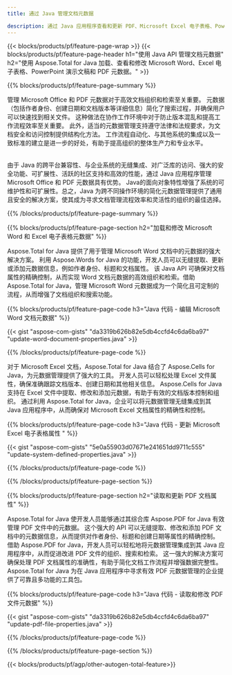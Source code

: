 ```yaml
---
title: 通过 Java 管理文档元数据 

description: 通过 Java 应用程序查看和更新 PDF、Microsoft Excel 电子表格、PowerPoint 演示文稿和 Word 文档元数据。
---
```


{{< blocks/products/pf/feature-page-wrap >}}
{{< blocks/products/pf/feature-page-header h1="使用 Java API 管理文档元数据" h2="使用 Aspose.Total for Java 加载、查看和修改 Microsoft Word、Excel 电子表格、PowerPoint 演示文稿和 PDF 元数据。" >}}

{{% blocks/products/pf/feature-page-summary %}}

管理 Microsoft Office 和 PDF 元数据对于高效文档组织和检索至关重要。 元数据（包括作者身份、创建日期和文档版本等详细信息）简化了搜索过程，并确保用户可以快速找到相关文件。 这种做法在协作工作环境中对于防止版本混乱和提高工作流程效率至关重要。 此外，适当的元数据管理支持遵守法律和法规要求，为文档安全和访问控制提供结构化方法。 工作流程自动化、与其他系统的集成以及一致标准的建立是进一步的好处，有助于提高组织的整体生产力和专业水平。 <br /><br />

由于 Java 的跨平台兼容性、与企业系统的无缝集成、对广泛库的访问、强大的安全功能、可扩展性、活跃的社区支持和高效的性能，通过 Java 应用程序管理 Microsoft Office 和 PDF 元数据具有优势。 Java的面向对象特性增强了系统的可维护性和可扩展性。总之，Java 为跨不同操作环境的简化元数据管理提供了通用且安全的解决方案，使其成为寻求文档管理流程效率和灵活性的组织的最佳选择。

{{% /blocks/products/pf/feature-page-summary  %}}


{{% blocks/products/pf/feature-page-section  h2="加载和修改 Microsoft Word 和 Excel 电子表格元数据" %}}

Aspose.Total for Java 提供了用于管理 Microsoft Word 文档中的元数据的强大解决方案。 利用 Aspose.Words for Java 的功能，开发人员可以无缝提取、更新或添加元数据信息，例如作者身份、标题和文档属性。 该 Java API 可确保对文档属性的精确控制，从而实现 Word 文档元数据的高效组织和检索。借助 Aspose.Total for Java，管理 Microsoft Word 元数据成为一个简化且可定制的流程，从而增强了文档组织和搜索功能。

{{% blocks/products/pf/feature-page-code h3="Java 代码 - 编辑 Microsoft Word 文档元数据" %}}

{{< gist "aspose-com-gists" "da3319b626b82e5db4ccfd4c6da6ba97" "update-word-document-properties.java" >}}

{{% /blocks/products/pf/feature-page-code  %}}

对于 Microsoft Excel 文档，Aspose.Total for Java 结合了 Aspose.Cells for Java，为元数据管理提供了强大的工具。 开发人员可以轻松处理 Excel 文件属性，确保准确跟踪文档版本、创建日期和其他相关信息。 Aspose.Cells for Java 支持在 Excel 文件中提取、修改和添加元数据，有助于有效的文档版本控制和组织。 通过利用 Aspose.Total for Java，企业可以将元数据管理无缝集成到其 Java 应用程序中，从而确保对 Microsoft Excel 文档属性的精确性和控制。


{{% blocks/products/pf/feature-page-code h3="Java 代码 - 更新 Microsoft Excel 电子表格属性 " %}}

{{< gist "aspose-com-gists" "5e0a55903d07671e241651dd9711c555" "update-system-defined-properties.java" >}}

{{% /blocks/products/pf/feature-page-code  %}}

{{% /blocks/products/pf/feature-page-section %}}


{{% blocks/products/pf/feature-page-section  h2="读取和更新 PDF 文档属性" %}}

Aspose.Total for Java 使开发人员能够通过其综合库 Aspose.PDF for Java 有效管理 PDF 文件中的元数据。 这个强大的 API 可以无缝提取、修改和添加 PDF 文档中的元数据信息，从而提供对作者身份、标题和创建日期等属性的精确控制。 借助 Aspose.PDF for Java，开发人员可以轻松地将元数据管理集成到其 Java 应用程序中，从而促进改进 PDF 文件的组织、搜索和检索。 这一强大的解决方案可确保处理 PDF 文档属性的准确性，有助于简化文档工作流程并增强数据完整性。 Aspose.Total for Java 为在 Java 应用程序中寻求有效 PDF 元数据管理的企业提供了可靠且多功能的工具包。

{{% blocks/products/pf/feature-page-code h3="Java 代码 - 读取和修改 PDF 文件元数据" %}}

{{< gist "aspose-com-gists" "da3319b626b82e5db4ccfd4c6da6ba97" "update-pdf-file-properties.java" >}}

{{% /blocks/products/pf/feature-page-code  %}}

{{% /blocks/products/pf/feature-page-section %}}

{{< blocks/products/pf/agp/other-autogen-total-feature>}}